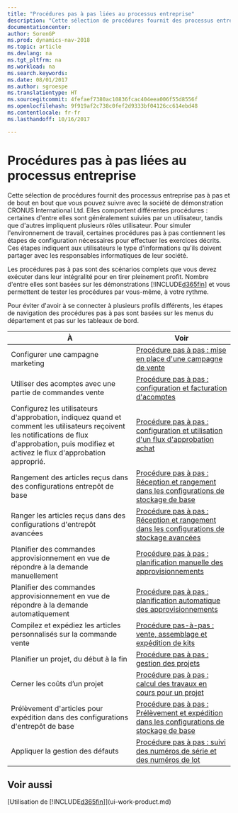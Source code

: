 ```yaml
---
title: "Procédures pas à pas liées au processus entreprise"
description: "Cette sélection de procédures fournit des processus entreprise pas à pas et de bout en bout que vous pouvez suivre avec la société de démonstration CRONUS International Ltd. Elles comportent différentes procédures : certaines d'entre elles sont généralement suivies par un utilisateur, tandis que d'autres impliquent plusieurs rôles utilisateur. Pour simuler l'environnement de travail, certaines procédures pas à pas contiennent les étapes de configuration nécessaires pour effectuer les exercices décrits. Ces étapes indiquent aux utilisateurs le type d'informations qu'ils doivent partager avec les responsables informatiques de leur société."
documentationcenter: 
author: SorenGP
ms.prod: dynamics-nav-2018
ms.topic: article
ms.devlang: na
ms.tgt_pltfrm: na
ms.workload: na
ms.search.keywords: 
ms.date: 08/01/2017
ms.author: sgroespe
ms.translationtype: HT
ms.sourcegitcommit: 4fefaef7380ac10836fcac404eea006f55d8556f
ms.openlocfilehash: 9f919af2c738c0fef2d9333bf04126cc614ebd48
ms.contentlocale: fr-fr
ms.lasthandoff: 10/16/2017

---
```

# <a name="business-process-walkthroughs"></a>Procédures pas à pas liées au processus entreprise
Cette sélection de procédures fournit des processus entreprise pas à pas et de bout en bout que vous pouvez suivre avec la société de démonstration CRONUS International Ltd. Elles comportent différentes procédures : certaines d'entre elles sont généralement suivies par un utilisateur, tandis que d'autres impliquent plusieurs rôles utilisateur. Pour simuler l'environnement de travail, certaines procédures pas à pas contiennent les étapes de configuration nécessaires pour effectuer les exercices décrits. Ces étapes indiquent aux utilisateurs le type d'informations qu'ils doivent partager avec les responsables informatiques de leur société.  

 Les procédures pas à pas sont des scénarios complets que vous devez exécuter dans leur intégralité pour en tirer pleinement profit. Nombre d'entre elles sont basées sur les démonstrations [!INCLUDE[d365fin](includes/d365fin_md.md)] et vous permettent de tester les procédures par vous-même, à votre rythme.  

 Pour éviter d'avoir à se connecter à plusieurs profils différents, les étapes de navigation des procédures pas à pas sont basées sur les menus du département et pas sur les tableaux de bord.  

|À|Voir|  
|--------|---------|  
|Configurer une campagne marketing|[Procédure pas à pas : mise en place d'une campagne de vente](walkthrough-conducting-a-sales-campaign.md)|  
|Utiliser des acomptes avec une partie de commandes vente|[Procédure pas à pas : configuration et facturation d'acomptes](walkthrough-setting-up-and-invoicing-sales-prepayments.md)|  
|Configurez les utilisateurs d'approbation, indiquez quand et comment les utilisateurs reçoivent les notifications de flux d'approbation, puis modifiez et activez le flux d'approbation approprié.|[Procédure pas à pas : configuration et utilisation d'un flux d'approbation achat](walkthrough-setting-up-and-using-a-purchase-approval-workflow.md)|  
|Rangement des articles reçus dans des configurations entrepôt de base|[Procédure pas à pas : Réception et rangement dans les configurations de stockage de base](walkthrough-receiving-and-putting-away-in-basic-warehousing.md)|  
|Ranger les articles reçus dans des configurations d'entrepôt avancées|[Procédure pas à pas : Réception et rangement dans les configurations de stockage avancées](walkthrough-receiving-and-putting-away-in-advanced-warehousing.md)|  
|Planifier des commandes approvisionnement en vue de répondre à la demande manuellement|[Procédure pas à pas : planification manuelle des approvisionnements](walkthrough-planning-supplies-manually.md)|  
|Planifier des commandes approvisionnement en vue de répondre à la demande automatiquement|[Procédure pas à pas : planification automatique des approvisionnements](walkthrough-planning-supplies-automatically.md)|  
|Compilez et expédiez les articles personnalisés sur la commande vente|[Procédure pas-à-pas : vente, assemblage et expédition de kits](walkthrough-selling-assembling-and-shipping-kits.md)|  
|Planifier un projet, du début à la fin|[Procédure pas à pas : gestion des projets](walkthrough-managing-projects-with-jobs.md)|  
|Cerner les coûts d’un projet|[Procédure pas à pas : calcul des travaux en cours pour un projet](walkthrough-calculating-work-in-process-for-a-job.md)|  
|Prélèvement d'articles pour expédition dans des configurations d'entrepôt de base|[Procédure pas à pas : Prélèvement et expédition dans les configurations de stockage de base](walkthrough-picking-and-shipping-in-basic-warehousing.md)|  
|Appliquer la gestion des défauts|[Procédure pas à pas : suivi des numéros de série et des numéros de lot](walkthrough-tracing-serial-lot-numbers.md)|  

## <a name="see-also"></a>Voir aussi
[Utilisation de [!INCLUDE[d365fin](includes/d365fin_md.md)]](ui-work-product.md)  

